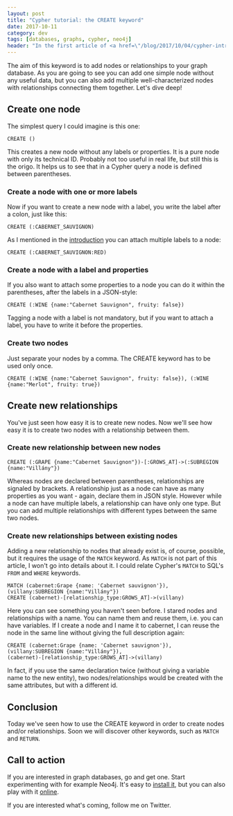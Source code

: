 ```yaml
---
layout: post
title: "Cypher tutorial: the CREATE keyword"
date: 2017-10-11
category: dev
tags: [databases, graphs, cypher, neo4j]
header: "In the first article of <a href=\"/blog/2017/10/04/cypher-introduction\">my series about Cypher</a> I introduce you the CREATE keyword."
---
```

The aim of this keyword is to add nodes or relationships to your graph database. As you are going to see you can add one simple node without any useful data, but you can also add multiple well-characterized nodes with relationships connecting them together. Let's dive deep! 

## Create one node
The simplest query I could imagine is this one:
```
CREATE ()
```

This creates a new node without any labels or properties. It is a pure node with only its technical ID. Probably not too useful in real life, but still this is the origo. It helps us to see that in a Cypher query a node is defined between parentheses.

### Create a node with one or more labels
Now if you want to create a new node with a label, you write the label after a colon, just like this:
```
CREATE (:CABERNET_SAUVIGNON)
```

As I mentioned in the [introduction](/blog/2017/10/04/cypher-introduction) you can attach multiple labels to a node:
```
CREATE (:CABERNET_SAUVIGNON:RED)
```

### Create a node with a label and properties
If you also want to attach some properties to a node you can do it within the parentheses, after the labels in a JSON-style:
```
CREATE (:WINE {name:"Cabernet Sauvignon", fruity: false})
```

Tagging a node with a label is not mandatory, but if you want to attach a label, you have to write it before the properties.

### Create two nodes
Just separate your nodes by a comma. The CREATE keyword has to be used only once.

```
CREATE (:WINE {name:"Cabernet Sauvignon", fruity: false}), (:WINE {name:"Merlot", fruity: true})
```

## Create new relationships
You've just seen how easy it is to create new nodes. Now we'll see how easy it is to create two nodes with a relationship between them.

### Create new relationship between new nodes
```
CREATE (:GRAPE {name:"Cabernet Sauvignon"})-[:GROWS_AT]->(:SUBREGION {name:"Villány"})
```

Whereas nodes are declared between parentheses, relationships are signaled by brackets. A relationship just as a node can have as many properties as you want - again, declare them in JSON style. However while a node can have multiple labels, a relationship can have only one type. But you can add multiple relationships with different types between the same two nodes.

### Create new relationships between existing nodes
Adding a new relationship to nodes that already exist is, of course, possible, but it requires the usage of the `MATCH` keyword. As `MATCH` is not part of this article, I won't go into details about it. I could relate Cypher's `MATCH` to SQL's `FROM` and `WHERE` keywords.

```
MATCH (cabernet:Grape {name: 'Cabernet sauvignon'}), (villany:SUBREGION {name:"Villány"})
CREATE (cabernet)-[relationship_type:GROWS_AT]->(villany)
```

Here you can see something you haven't seen before. I stared nodes and relationships with a name. You can name them and reuse them, i.e. you can have variables. If I create a node and I name it to cabernet, I can reuse the node in the same line without giving the full description again:

```
CREATE (cabernet:Grape {name: 'Cabernet sauvignon'}),
(villany:SUBREGION {name:"Villány"}),
(cabernet)-[relationship_type:GROWS_AT]->(villany)
```

In fact, if you use the same declaration twice (without giving a variable name to the new entity), two nodes/relationships would be created with the same attributes, but with a different id.

## Conclusion

Today we've seen how to use the CREATE keyword in order to create nodes and/or relationships. Soon we will discover other keywords, such as `MATCH` and `RETURN`. 

## Call to action
If you are interested in graph databases, go and get one. Start experimenting with for example Neo4j. It's easy to [install it](https://neo4j.com/docs/operations-manual/current/installation/), but you can also play with it [online](http://console.neo4j.org/).

If you are interested what's coming, follow me on Twitter. 